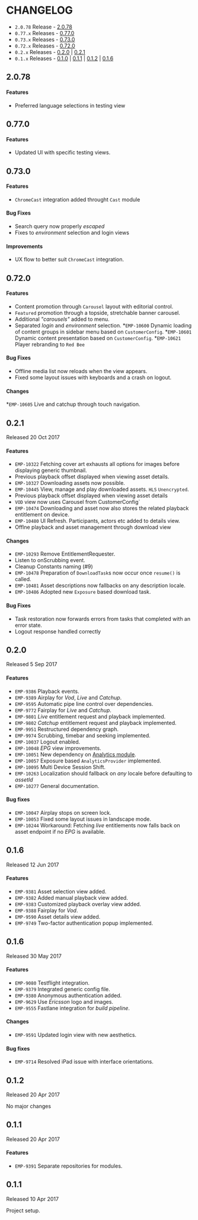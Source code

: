 # CHANGELOG

* `2.0.78` Release - [2.0.78](#2078)
* `0.77.x` Releases - [0.77.0](#0770)
* `0.73.x` Releases - [0.73.0](#0730)
* `0.72.x` Releases - [0.72.0](#0720)
* `0.2.x` Releases - [0.2.0](#020) | [0.2.1](#021)
* `0.1.x` Releases - [0.1.0](#010) | [0.1.1](#011) | [0.1.2](#012) | [0.1.6](#016)

## 2.0.78

#### Features
* Preferred language selections in testing view

## 0.77.0

#### Features
* Updated UI with specific testing views.

## 0.73.0

#### Features
* `ChromeCast` integration added throught `Cast` module

#### Bug Fixes
* Search query now properly *escaped*
* Fixes to *environment* selection and login views

#### Improvements
* UX flow to better suit `ChromeCast` integration.

## 0.72.0

#### Features
* Content promotion through `Carousel` layout with editorial control.
* `Featured` promotion through a topside, stretchable banner carousel.
* Additional *"carousels"* added to menu.
* Separated *login* and *environment* selection.
*`EMP-10600` Dynamic loading of content groups in sidebar menu based on `CustomerConfig`.
*`EMP-10601` Dynamic content presentation based on `CustomerConfig`.
*`EMP-10621` Player rebranding to `Red Bee`

#### Bug Fixes
* Offline media list now reloads when the view appears.
* Fixed some layout issues with keyboards and a crash on logout.

#### Changes
*`EMP-10605` Live and catchup through touch navigation.

## 0.2.1
Released 20 Oct 2017

#### Features
* `EMP-10322` Fetching cover art exhausts all options for images before displaying generic thumbnail.
* Previous playback offset displayed when viewing asset details.
* `EMP-10327` Downloading assets now possible.
* `EMP-10445` View, manage and play downloaded assets. `HLS` `Unencrypted`.
* Previous playback offset displayed when viewing asset details
* `VOD` view now uses Carousel from CustomerConfig`
* `EMP-10474` Downloading and asset now also stores the related playback entitlement on device.
* `EMP-10480` UI Refresh. Participants, actors etc added to details view.
* Offlne playback and asset management through download view

#### Changes
* `EMP-10293` Remove EntitlementRequester.
* Listen to onScrubbing event.
* Cleanup Constants naming (#9)
* `EMP-10478` Preparation of `DownloadTask`s now occur once `resume()` is called.
* `EMP-10481` Asset descriptions now fallbacks on any description locale.
* `EMP-10486` Adopted new `Exposure` based download task.

#### Bug Fixes
* Task restoration now forwards errors from tasks that completed with an error state.
* Logout response handled correctly

## 0.2.0
Released 5 Sep 2017

#### Features
* `EMP-9386` Playback events.
* `EMP-9389` Airplay for *Vod*, *Live* and *Catchup*.
* `EMP-9595` Automatic pipe line control over dependencies.
* `EMP-9772` Fairplay for *Live* and *Catchup*.
* `EMP-9801` *Live* entitlement request and playback implemented.
* `EMP-9802` *Catchup* entitlement request and playback implemented.
* `EMP-9951` Restructured dependency graph.
* `EMP-9974` Scrubbing, timebar and seeking implemented.
* `EMP-10037` Logout enabled.
* `EMP-10048` *EPG* view improvements.
* `EMP-10051` New dependency on [Analytics module](https://github.com/EricssonBroadcastServices/iOSClientAnalytics).
* `EMP-10057` Exposure based `AnalyticsProvider` implemented.
* `EMP-10095` Multi Device Session Shift.
* `EMP-10263` Localization should fallback on *any* locale before defaulting to *assetId*
* `EMP-10277` General documentation.

#### Bug fixes
* `EMP-10047` Airplay stops on screen lock.
* `EMP-10053` Fixed some layout issues in landscape mode.
* `EMP-10244` Workaround: Fetching *live* entitlements now falls back on asset endpoint if no *EPG* is available.

## 0.1.6
Released 12 Jun 2017

#### Features
* `EMP-9381` Asset selection view added.
* `EMP-9382` Added manual playback view added.
* `EMP-9383` Customized playback overlay view added.
* `EMP-9388` Fairplay for *Vod*.
* `EMP-9590` Asset details view added.
* `EMP-9749` Two-factor authentication popup implemented.

## 0.1.6
Released 30 May 2017

#### Features
* `EMP-9080` Testflight integration.
* `EMP-9379` Integrated generic config file.
* `EMP-9380` Anonymous authentication added.
* `EMP-9629` Use *Ericsson* logo and images.
* `EMP-9555` Fastlane integration for *build pipeline*.

#### Changes
* `EMP-9591` Updated login view with new aesthetics.

#### Bug fixes
* `EMP-9714` Resolved iPad issue with interface orientations.

## 0.1.2
Released 20 Apr 2017

No major changes

## 0.1.1
Released 20 Apr 2017

#### Features
* `EMP-9391` Separate repositories for modules.

## 0.1.1
Released 10 Apr 2017

Project setup.
